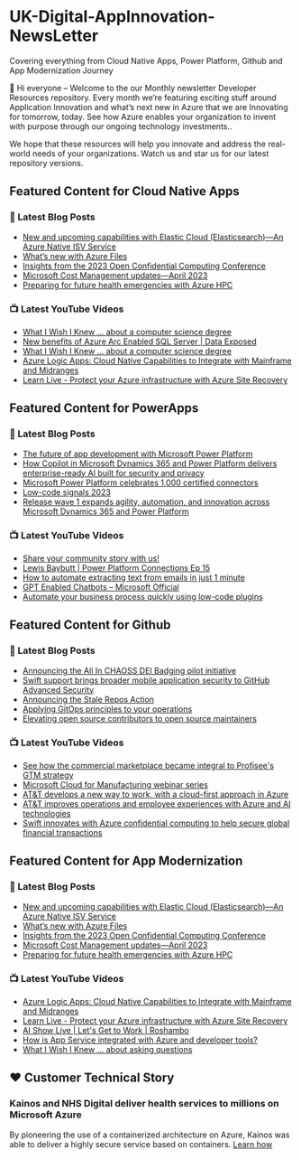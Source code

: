 # UK-Digital-AppInnovation-NewsLetter

Covering everything from Cloud Native Apps, Power Platform, Github and App Modernization Journey

👋 Hi everyone – Welcome to the our Monthly newsletter Developer Resources repository. Every month we’re featuring exciting stuff around Application Innovation and what’s next new in Azure that we are Innovating for tomorrow, today. See how Azure enables your organization to invent with purpose through our ongoing technology investments..


We hope that these resources will help you innovate and address the real-world needs of your organizations. Watch us and star us for our latest repository versions.

## Featured Content for Cloud Native Apps


### 📝 Latest Blog Posts

    
<!-- BLOGCNA:START -->
- [New and upcoming capabilities with Elastic Cloud (Elasticsearch)—An Azure Native ISV Service](https://azure.microsoft.com/blog/new-and-upcoming-capabilities-with-elastic-cloud-elasticsearch-an-azure-native-isv-service/)
- [What’s new with Azure Files](https://azure.microsoft.com/blog/what-s-new-with-azure-files/)
- [Insights from the 2023 Open Confidential Computing Conference](https://azure.microsoft.com/blog/insights-from-the-2023-open-confidential-computing-conference/)
- [Microsoft Cost Management updates—April 2023](https://azure.microsoft.com/blog/microsoft-cost-management-updates-april-2023/)
- [Preparing for future health emergencies with Azure HPC ](https://azure.microsoft.com/blog/preparing-for-future-health-emergencies-with-azure-hpc/)
<!-- BLOGCNA:END -->

### 📺 Latest YouTube Videos

 
<!-- YOUTUBECNA:START -->
- [What I Wish I Knew ... about a computer science degree](https://www.youtube.com/watch?v=onSCR4elKLY)
- [New benefits of Azure Arc Enabled SQL Server | Data Exposed](https://www.youtube.com/watch?v=PtzG55Nf_ik)
- [What I Wish I Knew ... about a computer science degree](https://www.youtube.com/watch?v=BILFn9eQOr0)
- [Azure Logic Apps: Cloud Native Capabilities to Integrate with Mainframe and Midranges](https://www.youtube.com/watch?v=__Sf3zPPN_s)
- [Learn Live - Protect your Azure infrastructure with Azure Site Recovery](https://www.youtube.com/watch?v=nPa6FPj0Qrs)
<!-- YOUTUBECNA:END -->

##  Featured Content for PowerApps
### 📝 Latest Blog Posts
<!-- BLOGPOWER:START -->
- [The future of app development with Microsoft Power Platform](https://cloudblogs.microsoft.com/powerplatform/2023/05/23/the-future-of-app-development-with-microsoft-power-platform/)
- [How Copilot in Microsoft Dynamics 365 and Power Platform delivers enterprise-ready AI built for security and privacy](https://cloudblogs.microsoft.com/dynamics365/bdm/2023/05/12/how-copilot-in-microsoft-dynamics-365-and-power-platform-delivers-enterprise-ready-ai-built-for-security-and-privacy/)
- [Microsoft Power Platform celebrates 1,000 certified connectors](https://cloudblogs.microsoft.com/powerplatform/2023/05/11/microsoft-power-platform-celebrates-1000-certified-connectors/)
- [Low-code signals 2023](https://cloudblogs.microsoft.com/powerplatform/2023/04/13/low-code-signals-2023/)
- [Release wave 1 expands agility, automation, and innovation across Microsoft Dynamics 365 and Power Platform](https://cloudblogs.microsoft.com/dynamics365/bdm/2023/04/04/release-wave-1-expands-agility-automation-and-innovation-across-microsoft-dynamics-365-and-power-platform/)
<!-- BLOGPOWER:END -->
 ### 📺 Latest YouTube Videos
    
<!-- YOUTUBEPOWER:START -->
- [Share your community story with us!](https://www.youtube.com/watch?v=PsdcJar1B7A)
- [Lewis Baybutt | Power Platform Connections Ep 15](https://www.youtube.com/watch?v=BOwTYzfxZvo)
- [How to automate extracting text from emails in just 1 minute](https://www.youtube.com/watch?v=UchRykL7me8)
- [GPT Enabled Chatbots – Microsoft Official](https://www.youtube.com/watch?v=DvXO_Q3MrZA)
- [Automate your business process quickly using low-code plugins](https://www.youtube.com/watch?v=Xtvtm69oKp4)
<!-- YOUTUBEPOWER:END -->

##  Featured Content for Github
### 📝 Latest Blog Posts
<!-- BLOGGITHUB:START -->
- [Announcing the All In CHAOSS DEI Badging pilot initiative](https://github.blog/2023-06-07-announcing-the-all-in-chaoss-dei-badging-pilot-initiative/)
- [Swift support brings broader mobile application security to GitHub Advanced Security](https://github.blog/2023-06-06-swift-support-brings-broader-mobile-application-security-to-github-advanced-security/)
- [Announcing the Stale Repos Action](https://github.blog/2023-06-05-announcing-the-stale-repos-action/)
- [Applying GitOps principles to your operations](https://github.blog/2023-06-02-applying-gitops-principles-to-your-operations/)
- [Elevating open source contributors to open source maintainers](https://github.blog/2023-06-01-elevating-open-source-contributors-to-open-source-maintainers/)
<!-- BLOGGITHUB:END -->
### 📺 Latest YouTube Videos
<!-- YOUTUBEGITHUB:START -->
- [See how the commercial marketplace became integral to Profisee&#39;s GTM strategy](https://www.youtube.com/watch?v=s4S4ynKuq-Q)
- [Microsoft Cloud for Manufacturing webinar series](https://www.youtube.com/watch?v=U2ABWEOLGg0)
- [AT&amp;T develops a new way to work, with a cloud-first approach in Azure](https://www.youtube.com/watch?v=JcvBw3Ht3nM)
- [AT&amp;T improves operations and employee experiences with Azure and AI technologies](https://www.youtube.com/watch?v=8JXGDbWbeQ4)
- [Swift innovates with Azure confidential computing to help secure global financial transactions](https://www.youtube.com/watch?v=rVv4WgA0avI)
<!-- YOUTUBEGITHUB:END -->
##  Featured Content for App Modernization
### 📝 Latest Blog Posts
<!-- BLOGAPPMOD:START -->
- [New and upcoming capabilities with Elastic Cloud (Elasticsearch)—An Azure Native ISV Service](https://azure.microsoft.com/blog/new-and-upcoming-capabilities-with-elastic-cloud-elasticsearch-an-azure-native-isv-service/)
- [What’s new with Azure Files](https://azure.microsoft.com/blog/what-s-new-with-azure-files/)
- [Insights from the 2023 Open Confidential Computing Conference](https://azure.microsoft.com/blog/insights-from-the-2023-open-confidential-computing-conference/)
- [Microsoft Cost Management updates—April 2023](https://azure.microsoft.com/blog/microsoft-cost-management-updates-april-2023/)
- [Preparing for future health emergencies with Azure HPC ](https://azure.microsoft.com/blog/preparing-for-future-health-emergencies-with-azure-hpc/)
<!-- BLOGAPPMOD:END -->
### 📺 Latest YouTube Videos
<!-- YOUTUBEAPPMOD:START -->
- [Azure Logic Apps: Cloud Native Capabilities to Integrate with Mainframe and Midranges](https://www.youtube.com/watch?v=__Sf3zPPN_s)
- [Learn Live - Protect your Azure infrastructure with Azure Site Recovery](https://www.youtube.com/watch?v=nPa6FPj0Qrs)
- [AI Show Live | Let&#39;s Get to Work | Roshambo](https://www.youtube.com/watch?v=D8ti2xZwyQE)
- [How is App Service integrated with Azure and developer tools?](https://www.youtube.com/watch?v=XoKy9mtfJlU)
- [What I Wish I Knew ... about asking questions](https://www.youtube.com/watch?v=xQ1LREGpwBw)
<!-- YOUTUBEAPPMOD:END -->


## ♥️ Customer Technical Story 

### Kainos and NHS Digital deliver health services to millions on Microsoft Azure

By pioneering the use of a containerized architecture on Azure, Kainos was able to deliver a highly secure service based on containers. [Learn how](https://customers.microsoft.com/en-us/story/1368348549535774520-kainos-and-nhs-digital-deliver-health-services-to-millions-on-microsoft-azure)

